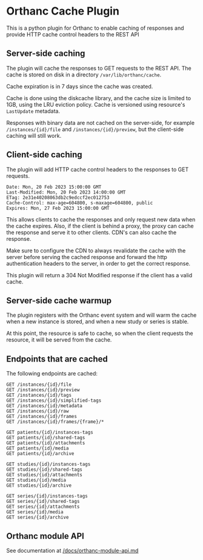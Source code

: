Orthanc Cache Plugin
====================

This is a python plugin for Orthanc to enable caching of responses and provide 
HTTP cache control headers to the REST API

## Server-side caching

The plugin will cache the responses to GET requests to the REST API. The cache 
is stored on disk in a directory `/var/lib/orthanc/cache`. 

Cache expiration is in 7 days since the cache was created.

Cache is done using the diskcache library, and the cache size is limited to 1GB,
using the LRU eviction policy. Cache is versioned using resource's `LastUpdate`
metadata.

Responses with binary data are not cached on the server-side, for example
`/instances/{id}/file` and `/instances/{id}/preview`, but the client-side
caching will still work.

## Client-side caching

The plugin will add HTTP cache control headers to the responses to GET requests.

```
Date: Mon, 20 Feb 2023 15:00:00 GMT
Last-Modified: Mon, 20 Feb 2023 14:00:00 GMT
ETag: 2e31e40208063db2c9edccf2ec012753
Cache-Control: max-age=604800, s-maxage=604800, public
Expires: Mon, 27 Feb 2023 15:00:00 GMT    
```

This allows clients to cache the responses and only request new data when the
cache expires. Also, if the client is behind a proxy, the proxy can cache the
response and serve it to other clients. CDN's can also cache the response.

Make sure to configure the CDN to always revalidate the cache with the server
before serving the cached response and forward the http authentication headers
to the server, in order to get the correct response.

This plugin will return a 304 Not Modified response if the client has a valid cache.

## Server-side cache warmup

The plugin registers with the Orthanc event system and will warm the cache
when a new instance is stored, and when a new study or series is stable.

At this point, the resource is safe to cache, so when the client requests the
resource, it will be served from the cache.

## Endpoints that are cached

The following endpoints are cached:

```
GET /instances/{id}/file
GET /instances/{id}/preview
GET /instances/{id}/tags
GET /instances/{id}/simplified-tags
GET /instances/{id}/metadata
GET /instances/{id}/raw
GET /instances/{id}/frames
GET /instances/{id}/frames/{frame}/*

GET patients/{id}/instances-tags
GET patients/{id}/shared-tags
GET patients/{id}/attachments
GET patients/{id}/media
GET patients/{id}/archive

GET studies/{id}/instances-tags
GET studies/{id}/shared-tags
GET studies/{id}/attachments
GET studies/{id}/media
GET studies/{id}/archive

GET series/{id}/instances-tags
GET series/{id}/shared-tags
GET series/{id}/attachments
GET series/{id}/media
GET series/{id}/archive
```

## Orthanc module API

See documentation at [/docs/orthanc-module-api.md](/docs/orthanc-module-api.md)
